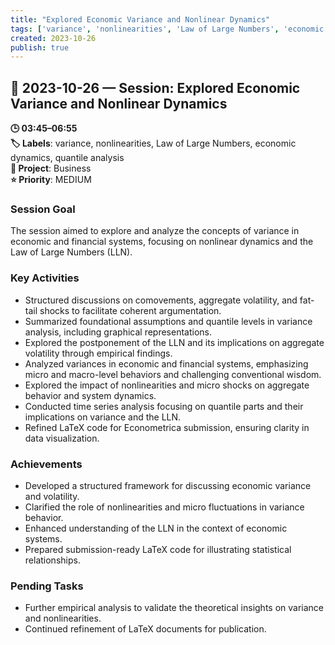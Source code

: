```yaml
---
title: "Explored Economic Variance and Nonlinear Dynamics"
tags: ['variance', 'nonlinearities', 'Law of Large Numbers', 'economic dynamics', 'quantile analysis']
created: 2023-10-26
publish: true
---
```


## 📅 2023-10-26 — Session: Explored Economic Variance and Nonlinear Dynamics

**🕒 03:45–06:55**  
**🏷️ Labels**: variance, nonlinearities, Law of Large Numbers, economic dynamics, quantile analysis  
**📂 Project**: Business  
**⭐ Priority**: MEDIUM  


### Session Goal
The session aimed to explore and analyze the concepts of variance in economic and financial systems, focusing on nonlinear dynamics and the Law of Large Numbers (LLN).

### Key Activities
- Structured discussions on comovements, aggregate volatility, and fat-tail shocks to facilitate coherent argumentation.
- Summarized foundational assumptions and quantile levels in variance analysis, including graphical representations.
- Explored the postponement of the LLN and its implications on aggregate volatility through empirical findings.
- Analyzed variances in economic and financial systems, emphasizing micro and macro-level behaviors and challenging conventional wisdom.
- Explored the impact of nonlinearities and micro shocks on aggregate behavior and system dynamics.
- Conducted time series analysis focusing on quantile parts and their implications on variance and the LLN.
- Refined LaTeX code for Econometrica submission, ensuring clarity in data visualization.

### Achievements
- Developed a structured framework for discussing economic variance and volatility.
- Clarified the role of nonlinearities and micro fluctuations in variance behavior.
- Enhanced understanding of the LLN in the context of economic systems.
- Prepared submission-ready LaTeX code for illustrating statistical relationships.

### Pending Tasks
- Further empirical analysis to validate the theoretical insights on variance and nonlinearities.
- Continued refinement of LaTeX documents for publication.
